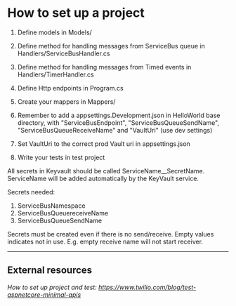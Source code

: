 # How to set up a project

1. Define models in Models/
2. Define method for handling messages from ServiceBus queue in Handlers/ServiceBusHandler.cs
3. Define method for handling messages from Timed events in Handlers/TimerHandler.cs
4. Define Http endpoints in Program.cs
5. Create your mappers in Mappers/
6. Remember to add a appsettings.Development.json in HelloWorld base directory, with "ServiceBusEndpoint", "ServiceBusQueueSendName", "ServiceBusQueueReceiveName" and "VaultUri" (use dev settings)
7. Set VaultUri to the correct prod Vault uri in appsettings.json

0. Write your tests in test project

All secrets in Keyvault should be called ServiceName__SecretName. ServiceName will be added automatically by the KeyVault service.

Secrets needed:

1. ServiceBusNamespace
2. ServiceBusQueuereceiveName
3. ServiceBusQueueSendName

Secrets must be created even if there is no send/receive. Empty values indicates not in use. E.g. empty receive name will not start receiver.

---

## External resources

_How to set up project and test: https://www.twilio.com/blog/test-aspnetcore-minimal-apis_